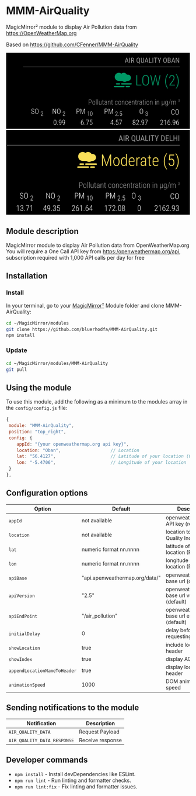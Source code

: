 # MMM-AirQuality

 MagicMirror² module to display Air Pollution data from <https://OpenWeatherMap.org>

 Based on <https://github.com/CFenner/MMM-AirQuality>

![Example of MMM-AirQuality](./AirQualityImage.png)
![with header location ](./AirQualityImage1.png)

## Module description

MagicMirror module to display Air Pollution data from OpenWeatherMap.org
You will require a One Call API key from <https:/openweathermap.org/api>, subscription required with 1,000 API calls per day for free

## Installation

### Install

In your terminal, go to your [MagicMirror²][mm] Module folder and clone MMM-AirQuality:

```bash
cd ~/MagicMirror/modules
git clone https://github.com/bluerhodfa/MMM-AirQuality.git
npm install
```

### Update

```bash
cd ~/MagicMirror/modules/MMM-AirQuality
git pull
```

## Using the module

To use this module, add the following as a minimum to the modules array in the `config/config.js` file:

```js
{
 module: "MMM-AirQuality",
 position: "top_right",
 config: {
    appId: "{your openweathermap.org api key}",
    location: "Oban",                   // Location
    lat: "56.4127",                     // Latitude of your location (Oban in this example)
    lon: "-5.4706",                     // Longitude of your location
 }
},
```

## Configuration options

Option|Default|Description
------|------|-----------
`appId`|not available| openweathermap.org API key (required)
`location`|not available| location to show Air Quality Index values
`lat`|numeric format nn.nnnn| latitude of the location (Required)
`lon`|numeric format nn.nnnn| longitude of the location (Required)
`apiBase`|"api.apenweathermap.org/data/"| openweathermap.org base url (default)
`apiVersion`|"2.5"| openweathermap.org base url version (default)
`apiEndPoint`|"/air_pollution"| openweathermap.org base url endpoint (default)
`initialDelay`| 0 | delay before requesting data
`showLocation`| true | include location in header
`showIndex`| true |  display AQI
`appendLocationNameToHeader`| true  |  display location in header
`animationSpeed`| 1000 |  DOM animation speed

## Sending notifications to the module

Notification|Description
------|-----------
`AIR_QUALITY_DATA`| Request Payload
`AIR_QUALITY_DATA_RESPONSE`| Receive response

## Developer commands

- `npm install` - Install devDependencies like ESLint.
- `npm run lint` - Run linting and formatter checks.
- `npm run lint:fix` - Fix linting and formatter issues.

[mm]: https://github.com/MagicMirrorOrg/MagicMirror
